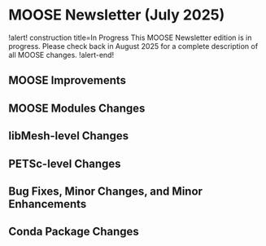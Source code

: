 # MOOSE Newsletter (July 2025)

!alert! construction title=In Progress
This MOOSE Newsletter edition is in progress. Please check back in August 2025
for a complete description of all MOOSE changes.
!alert-end!

## MOOSE Improvements

## MOOSE Modules Changes

## libMesh-level Changes

## PETSc-level Changes

## Bug Fixes, Minor Changes, and Minor Enhancements

## Conda Package Changes
